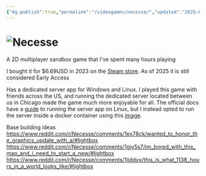 ```yaml
---
{"dg-publish":true,"permalink":"/videogames/necesse/","updated":"2025-05-26T19:10:15.487-07:00"}
---
```


# ![Necesse](https://necessewiki.com/mediawiki/images/5/54/Logo_Bare.png)

A 2D multiplayer sandbox game that I've spent many hours playing

I bought it for $6.69USD in 2023 on the [Steam store](https://store.steampowered.com/app/1169040/Necesse/). As of 2025 it is still considered Early Access

Has a dedicated server app for Windows and Linux. I played this game with friends across the US, and running the dedicated server located between us in Chicago made the game much more enjoyable for all. The official docs have a [guide](https://necessewiki.com/Multiplayer-Linux) to running the server app on Linux, but I instead opted to run the server inside a docker container using this [image](https://github.com/BrammyS/necesse-docker-server).


Base building ideas
https://www.reddit.com/r/Necesse/comments/1ex78ck/wanted_to_honor_the_graphics_update_with_a/#lightbox
https://www.reddit.com/r/Necesse/comments/1gjv5s7/im_bored_with_this_map_and_i_need_to_start_a_new/#lightbox
https://www.reddit.com/r/Necesse/comments/1ijddyx/this_is_what_1138_hours_in_a_world_looks_like/#lightbox
